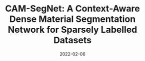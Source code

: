 ---
title: "CAM-SegNet: A Context-Aware Dense Material Segmentation Network for Sparsely Labelled Datasets"
collection: publications
permalink: /publication/2022-camsegnet
date: 2022-02-06
venue: '17th International Conference on Computer Vision Theory and Applications'
link: 'http://dx.doi.org/10.5220/0010853200003124'
paperurl: '/files/pdf/publications/VISAPP_2022_158_CR.pdf'
citation: 'Heng, Y., Wu, Y., Dasmahapatra, S., & Kim, H. (2022, February). CAM-SegNet: A Context-Aware Dense Material Segmentation Network for Sparsely Labelled Datasets. In <i>Proceedings of the 17th International Joint Conference on Computer Vision, Imaging and Computer Graphics Theory and Applications</i> (pp. 190-201).'
---